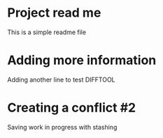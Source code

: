 # Project read me

This is a simple readme file

# Adding more information

Adding another line to test DIFFTOOL

# Creating a conflict #2

Saving work in progress with stashing